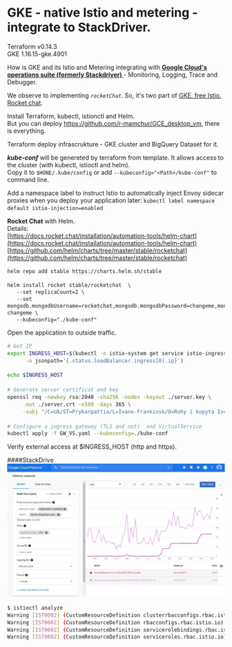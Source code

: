 # GKE - native Istio and metering - integrate to StackDriver.

Terraform v0.14.3   
GKE 1.16.15-gke.4901   

 How is GKE and its Istio and Metering integrating with [ __Google Cloud's operations suite (formerly Stackdriver)__ ](https://cloud.google.com/products/operations) - Monitoring, Logging, Trace and Debugger.
 
  We observe to implementing _`rocketChat`_. So, it's two part of [GKE. free Istio. Rocket chat](https://github.com/r-mamchur/GKE_free_istio_rocketchat).
 
Install Terraform, kubectl, istionctl and Helm.   
But you can deploy https://github.com/r-mamchur/GCE_desktop_vm, there is everything.    

Terraform deploy infrascrukture - GKE cluster and BigQuery Dataset for it.   

***kube-conf*** will be genereted by terraform from template. It allows access to the cluster (with kubectl, istioctl and helm).   
Copy it to `$HONE/.kube/config` or add `--kubeconfig="<Path>/kube-conf"` to command line.    

Add a namespace label to instruct Istio to automatically inject Envoy sidecar proxies when you deploy your application later:
```kubectl label namespace default istio-injection=enabled```

****Rocket Chat**** with Helm.    
Details:    
[https://docs.rocket.chat/installation/automation-tools/helm-chart](https://docs.rocket.chat/installation/automation-tools/helm-chart)   
[https://github.com/helm/charts/tree/master/stable/rocketchat](https://github.com/helm/charts/tree/master/stable/rocketchat)   
```
helm repo add stable https://charts.helm.sh/stable

helm install rocket stable/rocketchat  \
   --set replicaCount=2 \
   --set mongodb.mongodbUsername=rocketchat,mongodb.mongodbPassword=changeme,mongodb.mongodbDatabase=rocketchat,mongodb.mongodbRootPassword=root-changeme \
   --kubeconfig="./kube-conf"
```
Open the application to outside traffic.
```sh
# Get IP
export INGRESS_HOST=$(kubectl -n istio-system get service istio-ingressgateway \
      -o jsonpath='{.status.loadBalancer.ingress[0].ip}')

echo $INGRESS_HOST

# Generate server certificat and key
openssl req -newkey rsa:2048 -sha256 -nodes -keyout ./server.key \
     -out ./server.crt -x509 -days 365 \
     -subj "/C=UA/ST=Prykarpattia/L=Ivano-Frankivsk/O=Rohy i kopyta Inc./OU=Camel/CN=$INGRESS_HOST/emailAddress=r_mamchur@ukr.net"

# Configure a ingress gateway (TLS and not)  and VirtualService
kubectl apply -f GW_VS.yaml --kubeconfig=./kube-conf
```
Verify external access at $INGRESS_HOST (http and https).

####StackDrive
![Monitoring](./monitoring.jpg)


```sh
$ istioctl analyze
Warning [IST0002] (CustomResourceDefinition clusterrbacconfigs.rbac.istio.io) Deprecated: Custom resource type rbac.istio.io ClusterRbacConfig is removed
Warning [IST0002] (CustomResourceDefinition rbacconfigs.rbac.istio.io) Deprecated: Custom resource type rbac.istio.io RbacConfig is removed
Warning [IST0002] (CustomResourceDefinition servicerolebindings.rbac.istio.io) Deprecated: Custom resource type rbac.istio.io ServiceRoleBinding is removed
Warning [IST0002] (CustomResourceDefinition serviceroles.rbac.istio.io) Deprecated: Custom resource type rbac.istio.io ServiceRole is removed
```


